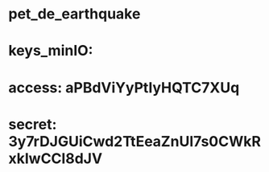 # pet_de_earthquake

# keys_minIO:
# access: aPBdViYyPtIyHQTC7XUq
# secret: 3y7rDJGUiCwd2TtEeaZnUl7s0CWkRxkIwCCl8dJV
